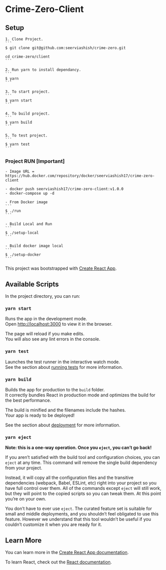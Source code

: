# Crime-Zero-Client

## Setup

    1. Clone Project.
    ```
    $ git clone git@github.com:seerviashish/crime-zero.git

    cd crime-zero/client
    ```

    2. Run yarn to install dependancy.
    ```
    $ yarn
    ```

    3. To start project.
    ```
    $ yarn start
    ```

    4. To build project.
    ```
    $ yarn build
    ```

    5. To test project.
    ```
    $ yarn test
    ```

### Project RUN [Important]

    - Image URL = https://hub.docker.com/repository/docker/seerviashish17/crime-zero-client

    - docker push seerviashish17/crime-zero-client:v1.0.0
    - docker-compose up -d

    - From Docker image
    ```
    $ ./run
    ```

    - Build Local and Run
    ```
    $ ./setup-local
    ```

    - Build docker image local
    ```
    $ ./setup-docker
    ```

This project was bootstrapped with [Create React App](https://github.com/facebook/create-react-app).

## Available Scripts

In the project directory, you can run:

### `yarn start`

Runs the app in the development mode.<br />
Open [http://localhost:3000](http://localhost:3000) to view it in the browser.

The page will reload if you make edits.<br />
You will also see any lint errors in the console.

### `yarn test`

Launches the test runner in the interactive watch mode.<br />
See the section about [running tests](https://facebook.github.io/create-react-app/docs/running-tests) for more information.

### `yarn build`

Builds the app for production to the `build` folder.<br />
It correctly bundles React in production mode and optimizes the build for the best performance.

The build is minified and the filenames include the hashes.<br />
Your app is ready to be deployed!

See the section about [deployment](https://facebook.github.io/create-react-app/docs/deployment) for more information.

### `yarn eject`

**Note: this is a one-way operation. Once you `eject`, you can’t go back!**

If you aren’t satisfied with the build tool and configuration choices, you can `eject` at any time. This command will remove the single build dependency from your project.

Instead, it will copy all the configuration files and the transitive dependencies (webpack, Babel, ESLint, etc) right into your project so you have full control over them. All of the commands except `eject` will still work, but they will point to the copied scripts so you can tweak them. At this point you’re on your own.

You don’t have to ever use `eject`. The curated feature set is suitable for small and middle deployments, and you shouldn’t feel obligated to use this feature. However we understand that this tool wouldn’t be useful if you couldn’t customize it when you are ready for it.

## Learn More

You can learn more in the [Create React App documentation](https://facebook.github.io/create-react-app/docs/getting-started).

To learn React, check out the [React documentation](https://reactjs.org/).
